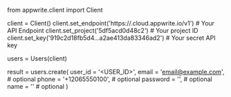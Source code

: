 from appwrite.client import Client

client = Client()
client.set_endpoint('https://<REGION>.cloud.appwrite.io/v1') # Your API Endpoint
client.set_project('5df5acd0d48c2') # Your project ID
client.set_key('919c2d18fb5d4...a2ae413da83346ad2') # Your secret API key

users = Users(client)

result = users.create(
    user_id = '<USER_ID>',
    email = 'email@example.com', # optional
    phone = '+12065550100', # optional
    password = '', # optional
    name = '<NAME>' # optional
)
